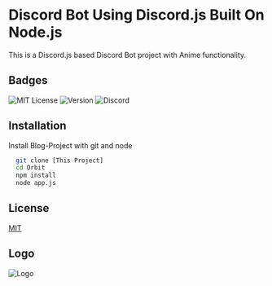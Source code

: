 
# Discord Bot Using Discord.js Built On Node.js

This is a Discord.js based Discord Bot project with Anime functionality.


## Badges

![MIT License](https://img.shields.io/github/license/ismailsultan/Blog-project?style=for-the-badge)
![Version](https://img.shields.io/npm/v/Blog?style=for-the-badge)
![Discord](https://img.shields.io/discord/876732508107046934?label=Discord&logo=Discord&style=for-the-badge)



## Installation

Install Blog-Project with git and node

```bash
  git clone [This Project]
  cd Orbit
  npm install 
  node app.js
```
    
## License

[MIT](https://choosealicense.com/licenses/mit/)


## Logo
![Logo](https://iili.io/WrO6qg.png)

